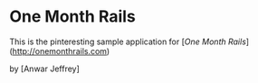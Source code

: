 # One Month Rails

This is the pinteresting sample application for [*One Month Rails*] (http://onemonthrails.com)

by [Anwar Jeffrey]